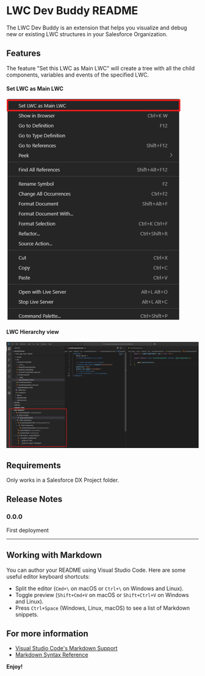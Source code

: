 # LWC Dev Buddy README

The LWC Dev Buddy is an extension that helps you visualize and debug new or existing LWC structures in your Salesforce Organization.

## Features

The feature "Set this LWC as Main LWC" will create a tree with all the child components, variables and events of the specified LWC.

#### Set LWC as Main LWC

!["Set LWC as Main LWC" Access](img/Option_setLWCAsMainLWC.png)

#### LWC Hierarchy view

![LWC Hierarchy view](img/print_01_example.png)

## Requirements

Only works in a Salesforce DX Project folder.

## Release Notes

### 0.0.0

First deployment

---

##

## Working with Markdown

You can author your README using Visual Studio Code. Here are some useful editor keyboard shortcuts:

* Split the editor (`Cmd+\` on macOS or `Ctrl+\` on Windows and Linux).
* Toggle preview (`Shift+Cmd+V` on macOS or `Shift+Ctrl+V` on Windows and Linux).
* Press `Ctrl+Space` (Windows, Linux, macOS) to see a list of Markdown snippets.

## For more information

* [Visual Studio Code's Markdown Support](http://code.visualstudio.com/docs/languages/markdown)
* [Markdown Syntax Reference](https://help.github.com/articles/markdown-basics/)

**Enjoy!**
